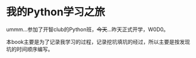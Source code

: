 
# 我的Python学习之旅



ummm...参加了开智club的Python班，~~今天~~...昨天正式开学，W0D0。

本book主要是为了记录我学习的过程，记录挖坑填坑的经过，所以主要是按发现坑的时间顺序编写。


